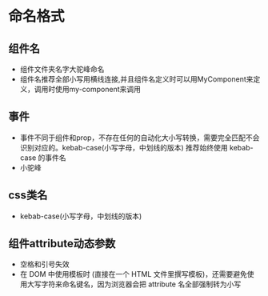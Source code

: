 # 命名格式

## 组件名

* 组件文件夹名字大驼峰命名
* 组件名推荐全部小写用横线连接,并且组件名定义时可以用MyComponent来定义，调用时使用my-component来调用

## 事件

* 事件不同于组件和prop，不存在任何的自动化大小写转换，需要完全匹配不会识别对应的。kebab-case(小写字母，中划线的版本)
推荐始终使用 kebab-case 的事件名
* 小驼峰

## css类名

* kebab-case(小写字母，中划线的版本)

## 组件attribute动态参数

* 空格和引号失效
* 在 DOM 中使用模板时 (直接在一个 HTML 文件里撰写模板)，还需要避免使用大写字符来命名键名，因为浏览器会把 attribute 名全部强制转为小写
